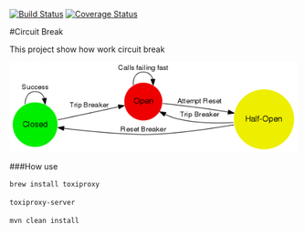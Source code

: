 [![Build Status](https://travis-ci.org/xabe/circuitBreak.svg?branch=master)](https://travis-ci.org/xabe/circuitBreak)
[![Coverage Status](https://coveralls.io/repos/github/xabe/circuitBreak/badge.svg?branch=master)](https://coveralls.io/github/xabe/circuitBreak?branch=master)

#Circuit Break

This project show how work circuit break
 
 
 ![](images/circuit-breaker-states.png)
 
 ###How use

````
brew install toxiproxy

toxiproxy-server

mvn clean install

````